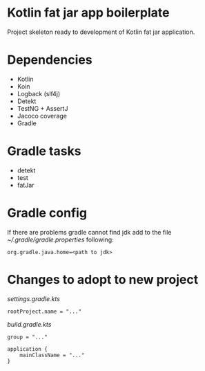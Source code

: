 # Kotlin fat jar app boilerplate
Project skeleton ready to development of Kotlin fat jar application.

# Dependencies
* Kotlin
* Koin
* Logback (slf4j)
* Detekt
* TestNG + AssertJ
* Jacoco coverage
* Gradle

# Gradle tasks
* detekt
* test
* fatJar

# Gradle config
If there are problems gradle cannot find jdk add to the file *~/.gradle/gradle.properties* following:
```
org.gradle.java.home=<path to jdk>
```

# Changes to adopt to new project
*settings.gradle.kts*
```
rootProject.name = "..."
```

*build.gradle.kts*
```
group = "..."

application {
    mainClassName = "..."
}
```
